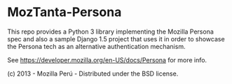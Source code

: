 MozTanta-Persona
================

This repo provides a Python 3 library implementing the Mozilla Persona spec and also a sample Django 1.5 project that uses it in order to showcase the Persona tech as an alternative authentication mechanism.

See https://developer.mozilla.org/en-US/docs/Persona for more info.

(c) 2013 - Mozilla Perú - Distributed under the BSD license.  
